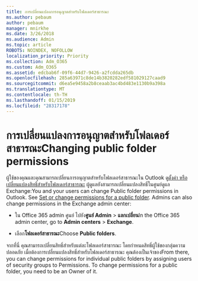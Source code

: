 ```yaml
---
title: การเปลี่ยนแปลงการอนุญาตสำหรับโฟลเดอร์สาธารณะ
ms.author: pebaum
author: pebaum
manager: mnirkhe
ms.date: 3/26/2018
ms.audience: Admin
ms.topic: article
ROBOTS: NOINDEX, NOFOLLOW
localization_priority: Priority
ms.collection: Adm_O365
ms.custom: Adm_O365
ms.assetid: edcbab6f-09f6-44d7-9426-a2fcdda265db
ms.openlocfilehash: 285a63971c8de14b3820282edf581029127caad9
ms.sourcegitcommit: d6ea5e9458a2b8ceaab3ac4bd483e1130b9a398a
ms.translationtype: MT
ms.contentlocale: th-TH
ms.lasthandoff: 01/15/2019
ms.locfileid: "28317178"
---
```

# <a name="changing-public-folder-permissions"></a><span data-ttu-id="6f070-102">การเปลี่ยนแปลงการอนุญาตสำหรับโฟลเดอร์สาธารณะ</span><span class="sxs-lookup"><span data-stu-id="6f070-102">Changing public folder permissions</span></span>

<span data-ttu-id="6f070-p101">ผู้ใช้ของคุณและคุณสามารถเปลี่ยนการอนุญาตสำหรับโฟลเดอร์สาธารณะใน Outlook ดู[ตั้งค่า หรือเปลี่ยนแปลงสิทธิ์สำหรับโฟลเดอร์สาธารณะ](https://support.office.com/en-us/article/set-or-change-permissions-for-a-public-folder-b2e0440c-7873-48ec-9ff2-b1a20b723005) ผู้ดูแลยังสามารถเปลี่ยนแปลงสิทธิ์ในศูนย์ดูแล Exchange:</span><span class="sxs-lookup"><span data-stu-id="6f070-p101">You and your users can change Public folder permissions in Outlook. See [Set or change permissions for a public folder](https://support.office.com/en-us/article/set-or-change-permissions-for-a-public-folder-b2e0440c-7873-48ec-9ff2-b1a20b723005). Admins can also change permissions in the Exchange admin center:</span></span>
  
- <span data-ttu-id="6f070-106">ใน Office 365 admin ศูนย์ ไปยัง**ศูนย์ Admin** \> **แลกเปลี่ยน**</span><span class="sxs-lookup"><span data-stu-id="6f070-106">In the Office 365 admin center, go to **Admin centers** \> **Exchange**.</span></span>
    
- <span data-ttu-id="6f070-107">เลือก**โฟลเดอร์สาธารณะ**</span><span class="sxs-lookup"><span data-stu-id="6f070-107">Choose **Public folders**.</span></span>
    
<span data-ttu-id="6f070-p102">จากที่นี่ คุณสามารถเปลี่ยนสิทธิ์สำหรับแต่ละโฟลเดอร์สาธารณะ โดยกำหนดสิทธิ์ผู้ใช้ของกลุ่มความปลอดภัย เมื่อต้องการเปลี่ยนแปลงสิทธิ์สำหรับโฟลเดอร์สาธารณะ คุณต้องเป็นเจ้าของ</span><span class="sxs-lookup"><span data-stu-id="6f070-p102">From there, you can change permissions for individual public folders by assigning users of security groups to Permissions. To change permissions for a public folder, you need to be an Owner of it.</span></span>
  

